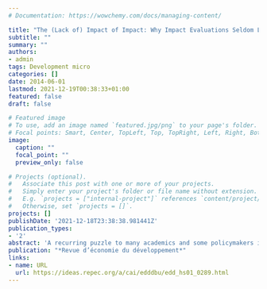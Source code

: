 ```yaml
---
# Documentation: https://wowchemy.com/docs/managing-content/

title: "The (Lack of) Impact of Impact: Why Impact Evaluations Seldom Lead to Evidence-based Policymaking"
subtitle: ""
summary: ""
authors:
- admin
tags: Development micro
categories: []
date: 2014-06-01
lastmod: 2021-12-19T00:38:33+01:00
featured: false
draft: false

# Featured image
# To use, add an image named `featured.jpg/png` to your page's folder.
# Focal points: Smart, Center, TopLeft, Top, TopRight, Left, Right, BottomLeft, Bottom, BottomRight.
image:
  caption: ""
  focal_point: ""
  preview_only: false

# Projects (optional).
#   Associate this post with one or more of your projects.
#   Simply enter your project's folder or file name without extension.
#   E.g. `projects = ["internal-project"]` references `content/project/deep-learning/index.md`.
#   Otherwise, set `projects = []`.
projects: []
publishDate: '2021-12-18T23:38:38.981441Z'
publication_types:
- '2'
abstract: 'A recurring puzzle to many academics and some policymakers is why impact evaluations, which have become something of a cottage industry in the development field, have so little impact on actual policymaking. In this paper, I study the impact of impact evaluations. I show, in a simple Bayesian framework embedded within a standard contest success function-based model of competition amongst anti-evaluation policymakers, Bayesian policymakers, and frequentist evaluators, that the likelihood of a program being cancelled is a decreasing function both of the impact estimated by the evaluation and of the prior on whose basis the program was approved to begin with. Moreover, the probability of cancellation is a decreasing function of the effectiveness of the influence exerted by frequentist evaluators. Since the latter?s effectiveness in terms of lobbying in favor of their findings in the real world is likely to be close to zero, the likelihood of cancelling a program that was approved in the first place, despite its suffering a highly negative evaluation, is extremely low. The model thus provides one possible explanation for why impact evaluations have so little impact in the realm of decisionmaking, and why they have contributed so little to evidence-based policymaking.'
publication: "*Revue d’économie du développement*"
links:
- name: URL
  url: https://ideas.repec.org/a/cai/edddbu/edd_hs01_0289.html
---
```

